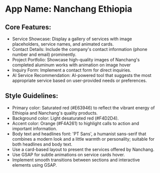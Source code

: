 # **App Name**: Nanchang Ethiopia

## Core Features:

- Service Showcase: Display a gallery of services with image placeholders, service names, and animated cards.
- Contact Details: Include the company's contact information (phone number and email) prominently.
- Project Portfolio: Showcase high-quality images of Nanchang's completed aluminum works with animation on image hover
- Inquiry Form: Implement a contact form for direct inquiries.
- AI Service Recommendation: AI-powered tool that suggests the most appropriate service based on user-provided needs or preferences.

## Style Guidelines:

- Primary color: Saturated red (#E63946) to reflect the vibrant energy of Ethiopia and Nanchang's quality products.
- Background color: Light desaturated red (#F4D2D4).
- Accent color: Orange (#F4A261) to highlight calls to action and important information.
- Body text and headlines font: 'PT Sans', a humanist sans-serif that combines a modern look and a little warmth or personality; suitable for both headlines and body text.
- Use a card-based layout to present the services offered by Nanchang.
- Use GSAP for subtle animations on service cards hover.
- Implement smooth transitions between sections and interactive elements using GSAP.